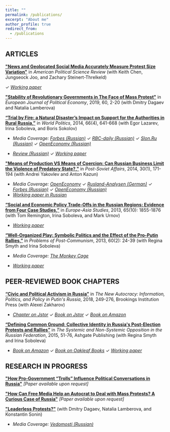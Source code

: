 ```yaml
---
title: ""
permalink: /publications/
excerpt: "About me"
author_profile: true
redirect_from: 
  - /publications
---
```


## ARTICLES

[**"News and Geolocated Social Media Accurately Measure Protest Size Variation"**](https://doi.org/10.1017/S0003055420000295) in *American Political Science Review*  (with Keith Chen, Jungseock Joo, and Zachary Steinert-Threlkeld)

✓  [_Working paper_](https://www.dropbox.com/s/hzfw564dkxed3di/2020_NewsSocialMediaProtestSizeVariation.pdf?dl=0)


[**"Stability of Revolutionary Governments in The Face of Mass Protest"**](https://doi.org/10.1016/j.ejpoleco.2019.08.003) in *European Journal of Political Economy*, 2019, 60, 2-20 (with Dmitry Dagaev and Natalia Lamberova)


[**“Trial by Fire: a Natural Disaster’s Impact on Support for the Authorities in Rural Russia,”**](http://dx.doi.org/10.1017/S0043887114000215) in *World Politics*, 2014, 66(4), 641-668  (with Egor Lazarev, Irina Soboleva, and Boris Sokolov) 

* _Media Coverage:_ [_Forbes (Russian)_](http://www.forbes.ru/mneniya-column/tsennosti/263735-ekran-voiny-kak-televidenie-pogruzhaet-naselenie-v-paralellnuyu-real) ✓  [_RBC-daily  (Russian)_](http://www.rbcdaily.ru/politics/562949982701139)   ✓  [_Slon.Ru  (Russian)_](http://slon.ru/economics/kak_rossiyskie_derevni_sgoreli_vo_slavu_putina-763366.xhtml)   ✓  [_OpenEconomy  (Russian)_](http://opec.ru/1632624.html) 

* [_Review (Russian)_](http://www.hse.ru/data/2012/03/31/1265112211/TbF%20Description%20SocEcon%20Sobolev.pdf)  ✓  [_Working paper_](http://papers.ssrn.com/sol3/papers.cfm?abstract_id=2011975)

[**"Means of Production VS Means of Coercion: Can Russian Business Limit the Violence of Predatory State?,"**](http://www.tandfonline.com/doi/full/10.1080/1060586X.2013.859434) in *Post-Soviet Affairs*, 2014, 30(1), 171-194 (with Andrei Yakovlev and Anton Kazun)

* _Media Coverage:_  [_OpenEconomy_](http://opec.ru/en/1616488.html) ✓  [_Rusland-Analysen (German)_](http://www.laender-analysen.de/russland/pdf/RusslandAnalysen270.pdf) ✓  [_Forbes (Russian)_](http://www.forbes.ru/mneniya-column/siloviki/249581-nauchilsya-li-rossiiskii-biznes-zashchishchatsya-ot-silovikov) ✓ [_OpenEconomy (Russian)_](http://opec.ru/1616488.html) 
* [_Working paper in Russian_](http://www.hse.ru/data/2014/01/13/1340784149/WP1_2014_01_f.pdf)


[**“Social and Economic Policy Trade-Offs  in the Russian Regions: Evidence from Four Case Studies,”**](http://www.tandfonline.com/doi/full/10.1080/09668136.2013.838055) in *Europe-Asia Studies*, 2013, 65(10): 1855-1876 (with Tom Remington, Irina Soboleva, and Mark Urnov) 

* [_Working paper_](http://papers.ssrn.com/sol3/papers.cfm?abstract_id=1993013)

[**“Well-Organized Play: Symbolic Politics and the Effect of the Pro-Putin Rallies,”**](https://doi.org/10.2753/PPC1075-8216600203) in *Problems of Post-Communism*, 2013, 60(2): 24-39 (with Regina Smyth and Irina Soboleva) 

* _Media Coverage:_ [_The Monkey Cage_](http://themonkeycage.org/2012/03/02/the-complicated-views-of-pro-and-anti-putin-protestors/)

* [_Working paper_](http://papers.ssrn.com/sol3/papers.cfm?abstract_id=2156342)

## PEER-REVIEWED BOOK CHAPTERS

[**“Civic and Political Activism in Russia”**](http://www.jstor.org/stable/10.7864/j.ctt1zkjzsh.13) in *The New Autocracy: Information, Politics, and Policy in Putin's Russia*, 2018, 249-276, Brookings Institution Press (with Alexei Zakharov)

* [_Chapter on Jstor_](http://www.jstor.org/stable/10.7864/j.ctt1zkjzsh.13)  ✓  [_Book on Jstor_](http://www.jstor.org/stable/10.7864/j.ctt1zkjzsh)  ✓  [_Book on Amazon_](https://www.amazon.com/New-Autocracy-Information-Politics-Policy-ebook/dp/B06XNXG12Z/ref=sr_1_1?ie=UTF8&qid=1519337387&sr=8-1&keywords=The+New+Autocracy%3A+Information%2C+Politics%2C+and+Policy+in+Putin%27s+Russia)

[**“Defining Common Ground: Collective Identity in Russia's Post-Election Protests and Rallies”**](https://AntonSobolev.github.com/files/2013-Defining-Commong-Ground.pdf) in *The Systemic and Non-Systemic Opposition in the Russian Federation*, 2015, 51-76, Ashgate Publishing (with Regina Smyth and Irina Soboleva)

* [_Book on Amazon_](https://www.amazon.com/Systemic-Non-Systemic-Opposition-Russian-Federation-ebook/dp/B01CIKO3M0/ref=sr_1_1?ie=UTF8&qid=1525569981&sr=8-1&keywords=The+Systemic+and+Non-Systemic+Opposition+in+the+Russian+Federation) ✓ [_Book on Oakleaf Books_](http://www.oakleafbooks.se/index.php?route=product/product&manufacturer_id=Ross,%20Cameron&product_id=19129309)  ✓  [_Working paper_](https://AntonSobolev.github.com/files/2013-Defining-Commong-Ground.pdf)


## RESEARCH IN PROGRESS

[**"How Pro-Government “Trolls” Influence Political Conversations in Russia"**](#published-works) *[Paper available upon request]*

[**"How Can Free Media Help an Autocrat to Deal with Mass Protests? A Curious Case of Russia"**](#published-works) *[Paper available upon request]*

[**"Leaderless Protests?"**](#published-works) (with Dmitry Dagaev, Natalia Lamberova, and Konstantin Sonin)

* _Media Coverage:_ [_Vedomosti (Russian)_](http://www.vedomosti.ru/opinion/articles/2015/04/23/nevinosimaya-legkost-politicheskogo-liderstva) 

